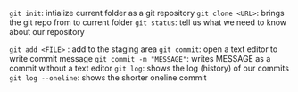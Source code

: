 `git init`: intialize current folder as a git repository
`git clone <URL>`: brings the git repo from <URL> to current folder
`git status`: tell us what we need to know about our repository

`git add <FILE>` : add <FILE> to the staging area
`git commit`: open a text editor to write commit message
`git commit -m "MESSAGE"`: writes MESSAGE as a commit without a text editor
`git log`: shows the log (history) of our commits
`git log --oneline`: shows the shorter oneline commit

